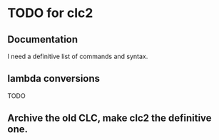 # TODO for clc2

## Documentation

I need a definitive list of commands and syntax.

## lambda conversions

TODO

## Archive the old CLC, make clc2 the definitive one.

